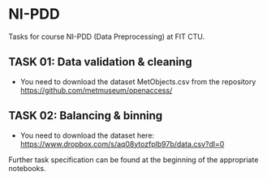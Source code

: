 # NI-PDD
Tasks for course NI-PDD (Data Preprocessing) at FIT CTU.

## TASK 01: Data validation & cleaning
- You need to download the dataset MetObjects.csv from the repository https://github.com/metmuseum/openaccess/

## TASK 02: Balancing & binning
- You need to download the dataset here: https://www.dropbox.com/s/aq08ytozfplb97b/data.csv?dl=0

Further task specification can be found at the beginning of the appropriate notebooks.
